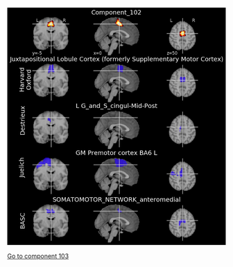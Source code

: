 ![102](preliminary/102.jpg "Component 102")

[Go to component 103](https://parietal-inria.github.io/MODL_atlas/128/103 "Component 103")
